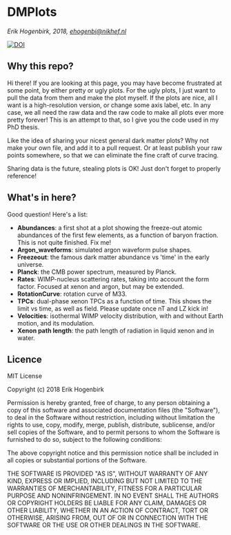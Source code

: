 # DMPlots
*Erik Hogenbirk, 2018, ehogenbi@nikhef.nl*

[![DOI](https://zenodo.org/badge/DOI/10.5281/zenodo.1479669.svg)](https://doi.org/10.5281/zenodo.1479669)


## Why this repo?
Hi there! If you are looking at this page, you may have become frustrated at some point, by either pretty or ugly plots. 
For the ugly plots, I just want to pull the data from them and make the plot myself.
If the plots are nice, all I want is a high-resolution version, or change some axis label, etc.
In any case, we all need the raw data and the raw code to make all plots ever more pretty forever!
This is an attempt to that, so I give you the code used in my PhD thesis.

Like the idea of sharing your nicest general dark matter plots? Why not make your own file, and add it to a pull request.
Or at least publish your raw points somewhere, so that we can eliminate the fine craft of curve tracing.

Sharing data is the future, stealing plots is OK! Just don't forget to properly reference!

## What's in here?
Good question! Here's a list:

  * **Abundances**: a first shot at a plot showing the freeze-out atomic abundances of the first few elements, as a function of baryon fraction. This is not quite finished. Fix me!
  * **Argon_waveforms**: simulated argon waveform pulse shapes.
  * **Freezeout**: the famous dark matter abundance vs 'time' in the early universe.
  * **Planck**: the CMB power spectrum, measured by Planck.
  * **Rates**: WIMP-nucleus scattering rates, taking into account the form factor. Focused at xenon and argon, but may be extended.
  * **RotationCurve**: rotation curve of M33.
  * **TPCs**: dual-phase xenon TPCs as a function of time. This shows the limit vs time, as well as field. Please update once nT and LZ kick in!
  * **Velocities**: isothermal WIMP velocity distribution, with and without Earth motion, and its modulation.
  * **Xenon path length**: the path length of radiation in liquid xenon and in water.
  


## Licence
MIT License

Copyright (c) 2018 Erik Hogenbirk

Permission is hereby granted, free of charge, to any person obtaining a copy
of this software and associated documentation files (the "Software"), to deal
in the Software without restriction, including without limitation the rights
to use, copy, modify, merge, publish, distribute, sublicense, and/or sell
copies of the Software, and to permit persons to whom the Software is
furnished to do so, subject to the following conditions:

The above copyright notice and this permission notice shall be included in all
copies or substantial portions of the Software.

THE SOFTWARE IS PROVIDED "AS IS", WITHOUT WARRANTY OF ANY KIND, EXPRESS OR
IMPLIED, INCLUDING BUT NOT LIMITED TO THE WARRANTIES OF MERCHANTABILITY,
FITNESS FOR A PARTICULAR PURPOSE AND NONINFRINGEMENT. IN NO EVENT SHALL THE
AUTHORS OR COPYRIGHT HOLDERS BE LIABLE FOR ANY CLAIM, DAMAGES OR OTHER
LIABILITY, WHETHER IN AN ACTION OF CONTRACT, TORT OR OTHERWISE, ARISING FROM,
OUT OF OR IN CONNECTION WITH THE SOFTWARE OR THE USE OR OTHER DEALINGS IN THE
SOFTWARE.
